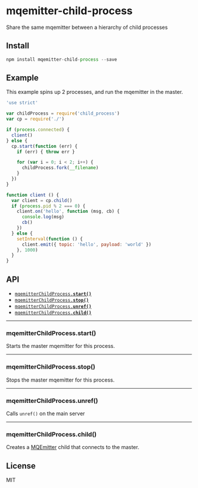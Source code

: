 # mqemitter-child-process

Share the same mqemitter between a hierarchy of child processes

## Install

```js
npm install mqemitter-child-process --save
```

## Example

This example spins up 2 processes, and run the mqemitter in the
master.

```js
'use strict'

var childProcess = require('child_process')
var cp = require('./')

if (process.connected) {
  client()
} else {
  cp.start(function (err) {
    if (err) { throw err }

    for (var i = 0; i < 2; i++) {
      childProcess.fork(__filename)
    }
  })
}

function client () {
  var client = cp.child()
  if (process.pid % 2 === 0) {
    client.on('hello', function (msg, cb) {
      console.log(msg)
      cb()
    })
  } else {
    setInterval(function () {
      client.emit({ topic: 'hello', payload: 'world' })
    }, 1000)
  }
}
```

## API

  * <a href="#start"><code>mqemitterChildProcess.<b>start()</b></code></a>
  * <a href="#stop"><code>mqemitterChildProcess.<b>stop()</b></code></a>
  * <a href="#unref"><code>mqemitterChildProcess.<b>unref()</b></code></a>
  * <a href="#child"><code>mqemitterChildProcess.<b>child()</b></code></a>

-------------------------------------------------------
<a name="start"></a>
### mqemitterChildProcess.start()

Starts the master mqemitter for this process.

-------------------------------------------------------
<a name="stop"></a>
### mqemitterChildProcess.stop()

Stops the master mqemitter for this process.

-------------------------------------------------------
<a name="unref"></a>
### mqemitterChildProcess.unref()

Calls `unref()` on the main server

-------------------------------------------------------
<a name="child"></a>
### mqemitterChildProcess.child()

Creates a [MQEmitter](https://github.com/mcollina/mqemitter) child that connects to the master.

## License

MIT
